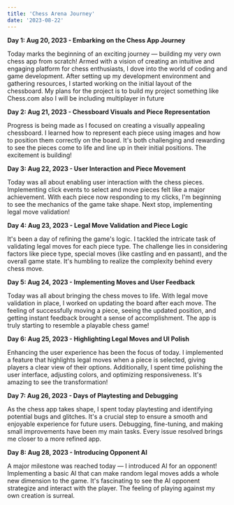 ```yaml
---
title: 'Chess Arena Journey'
date: '2023-08-22'
---
```


**Day 1: Aug 20, 2023 - Embarking on the Chess App Journey**

Today marks the beginning of an exciting journey — building my very own chess app from scratch! Armed with a vision of creating an intuitive and engaging platform for chess enthusiasts, I dove into the world of coding and game development. After setting up my development environment and gathering resources, I started working on the initial layout of the chessboard. My plans for the project is to build my project something like Chess.com also I will be including multiplayer in future

**Day 2: Aug 21, 2023 - Chessboard Visuals and Piece Representation**

Progress is being made as I focused on creating a visually appealing chessboard. I learned how to represent each piece using images and how to position them correctly on the board. It's both challenging and rewarding to see the pieces come to life and line up in their initial positions. The excitement is building!

**Day 3: Aug 22, 2023 - User Interaction and Piece Movement**

Today was all about enabling user interaction with the chess pieces. Implementing click events to select and move pieces felt like a major achievement. With each piece now responding to my clicks, I'm beginning to see the mechanics of the game take shape. Next stop, implementing legal move validation!

**Day 4: Aug 23, 2023 - Legal Move Validation and Piece Logic**

It's been a day of refining the game's logic. I tackled the intricate task of validating legal moves for each piece type. The challenge lies in considering factors like piece type, special moves (like castling and en passant), and the overall game state. It's humbling to realize the complexity behind every chess move.

**Day 5: Aug 24, 2023 - Implementing Moves and User Feedback**

Today was all about bringing the chess moves to life. With legal move validation in place, I worked on updating the board after each move. The feeling of successfully moving a piece, seeing the updated position, and getting instant feedback brought a sense of accomplishment. The app is truly starting to resemble a playable chess game!

**Day 6: Aug 25, 2023 - Highlighting Legal Moves and UI Polish**

Enhancing the user experience has been the focus of today. I implemented a feature that highlights legal moves when a piece is selected, giving players a clear view of their options. Additionally, I spent time polishing the user interface, adjusting colors, and optimizing responsiveness. It's amazing to see the transformation!

**Day 7: Aug 26, 2023 - Days of Playtesting and Debugging**

As the chess app takes shape, I spent today playtesting and identifying potential bugs and glitches. It's a crucial step to ensure a smooth and enjoyable experience for future users. Debugging, fine-tuning, and making small improvements have been my main tasks. Every issue resolved brings me closer to a more refined app.

**Day 8: Aug 28, 2023 - Introducing Opponent AI**

A major milestone was reached today — I introduced AI for an opponent! Implementing a basic AI that can make random legal moves adds a whole new dimension to the game. It's fascinating to see the AI opponent strategize and interact with the player. The feeling of playing against my own creation is surreal.